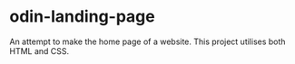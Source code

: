# odin-landing-page

An attempt to make the home page of a website. This project utilises both HTML and CSS.
